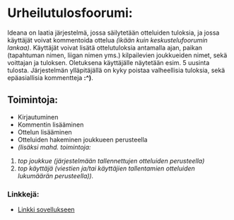 # Urheilutulosfoorumi: #
Ideana on laatia järjestelmä, jossa säilytetään otteluiden tuloksia, ja jossa käyttäjät voivat
kommentoida ottelua *(ikään kuin keskustelufoorumin lankaa)*. Käyttäjät voivat lisätä ottelutuloksia
antamalla ajan, paikan (tapahtuman nimen, liigan nimen yms.) kilpailevien joukkueiden nimet, sekä
voittajan ja tuloksen. Oletuksena käyttäjälle näytetään esim. 5 uusinta tulosta. Järjestelmän
ylläpitäjällä on kyky poistaa valheellisia tuloksia, sekä epäasiallisia kommentteja **:^)**.

## Toimintoja: ##
* Kirjautuminen
* Kommentin lisääminen
* Ottelun lisääminen
* Otteluiden hakeminen joukkueen perusteella
* *(lisäksi mahd. toimintoja:*
 1. *top joukkue (järjestelmään tallennettujen otteluiden perusteella)*
 2. *top käyttäjä (viestien ja/tai käyttäjien tallentamien otteluiden lukumäärän perusteella)).*

### Linkkejä: ###
* [Linkki sovellukseen](https://urheilutulosfoorumi.herokuapp.com/ "urheilutulosfoorumi")
